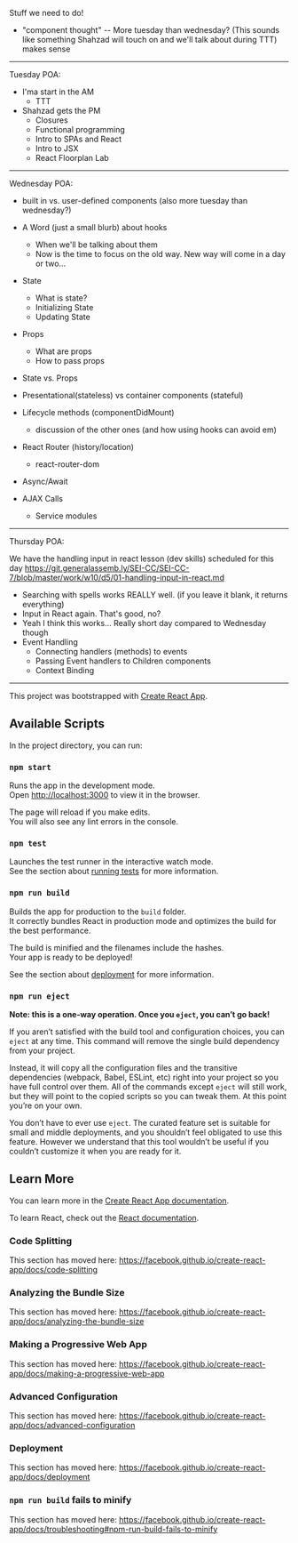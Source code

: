 Stuff we need to do!


- "component thought" -- More tuesday than wednesday? (This sounds like something Shahzad will touch on and we'll talk about during TTT) makes sense

________________________________________________
Tuesday POA:
- I'ma start in the AM
  - TTT
- Shahzad gets the PM
  - Closures
  - Functional programming
  - Intro to SPAs and React
  - Intro to JSX
  - React Floorplan Lab

________________________________________________
Wednesday POA:

- built in vs. user-defined components (also more tuesday than wednesday?) 

- A Word (just a small blurb) about hooks
  - When we'll be talking about them
  - Now is the time to focus on the old way.  New way will come in a day or two...
- State
  - What is state?
  - Initializing State
  - Updating State
- Props
  - What are props
  - How to pass props
- State vs. Props
- Presentational(stateless) vs container components (stateful) 
- Lifecycle methods (componentDidMount)
  - discussion of the other ones (and how using hooks can avoid em)
- React Router (history/location)
  - react-router-dom
- Async/Await
- AJAX Calls
  - Service modules



________________________________________________
Thursday POA:

We have the handling input in react lesson (dev skills) scheduled for this day
https://git.generalassemb.ly/SEI-CC/SEI-CC-7/blob/master/work/w10/d5/01-handling-input-in-react.md


- Searching with spells works REALLY well.  (if you leave it blank, it returns everything)
- Input in React again.  That's good, no?
- Yeah I think this works... Really short day compared to Wednesday though
- Event Handling
  - Connecting handlers (methods) to events
  - Passing Event handlers to Children components
  - Context Binding


________________________________________________

















This project was bootstrapped with [Create React App](https://github.com/facebook/create-react-app).

## Available Scripts

In the project directory, you can run:

### `npm start`

Runs the app in the development mode.<br />
Open [http://localhost:3000](http://localhost:3000) to view it in the browser.

The page will reload if you make edits.<br />
You will also see any lint errors in the console.

### `npm test`

Launches the test runner in the interactive watch mode.<br />
See the section about [running tests](https://facebook.github.io/create-react-app/docs/running-tests) for more information.

### `npm run build`

Builds the app for production to the `build` folder.<br />
It correctly bundles React in production mode and optimizes the build for the best performance.

The build is minified and the filenames include the hashes.<br />
Your app is ready to be deployed!

See the section about [deployment](https://facebook.github.io/create-react-app/docs/deployment) for more information.

### `npm run eject`

**Note: this is a one-way operation. Once you `eject`, you can’t go back!**

If you aren’t satisfied with the build tool and configuration choices, you can `eject` at any time. This command will remove the single build dependency from your project.

Instead, it will copy all the configuration files and the transitive dependencies (webpack, Babel, ESLint, etc) right into your project so you have full control over them. All of the commands except `eject` will still work, but they will point to the copied scripts so you can tweak them. At this point you’re on your own.

You don’t have to ever use `eject`. The curated feature set is suitable for small and middle deployments, and you shouldn’t feel obligated to use this feature. However we understand that this tool wouldn’t be useful if you couldn’t customize it when you are ready for it.

## Learn More

You can learn more in the [Create React App documentation](https://facebook.github.io/create-react-app/docs/getting-started).

To learn React, check out the [React documentation](https://reactjs.org/).

### Code Splitting

This section has moved here: https://facebook.github.io/create-react-app/docs/code-splitting

### Analyzing the Bundle Size

This section has moved here: https://facebook.github.io/create-react-app/docs/analyzing-the-bundle-size

### Making a Progressive Web App

This section has moved here: https://facebook.github.io/create-react-app/docs/making-a-progressive-web-app

### Advanced Configuration

This section has moved here: https://facebook.github.io/create-react-app/docs/advanced-configuration

### Deployment

This section has moved here: https://facebook.github.io/create-react-app/docs/deployment

### `npm run build` fails to minify

This section has moved here: https://facebook.github.io/create-react-app/docs/troubleshooting#npm-run-build-fails-to-minify
